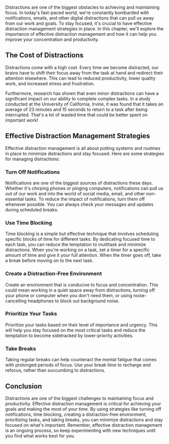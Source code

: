 
Distractions are one of the biggest obstacles to achieving and maintaining focus. In today's fast-paced world, we're constantly bombarded with notifications, emails, and other digital distractions that can pull us away from our work and goals. To stay focused, it's crucial to have effective distraction management strategies in place. In this chapter, we'll explore the importance of effective distraction management and how it can help you improve your concentration and productivity.

The Cost of Distractions
------------------------

Distractions come with a high cost. Every time we become distracted, our brains have to shift their focus away from the task at hand and redirect their attention elsewhere. This can lead to reduced productivity, lower quality work, and increased stress and frustration.

Furthermore, research has shown that even minor distractions can have a significant impact on our ability to complete complex tasks. In a study conducted at the University of California, Irvine, it was found that it takes an average of 23 minutes and 15 seconds to return to a task after being interrupted. That's a lot of wasted time that could be better spent on important work!

Effective Distraction Management Strategies
-------------------------------------------

Effective distraction management is all about putting systems and routines in place to minimize distractions and stay focused. Here are some strategies for managing distractions:

### Turn Off Notifications

Notifications are one of the biggest sources of distractions these days. Whether it's chirping phones or pinging computers, notifications can pull us out of our work and into the world of social media, email, and other non-essential tasks. To reduce the impact of notifications, turn them off whenever possible. You can always check your messages and updates during scheduled breaks.

### Use Time Blocking

Time blocking is a simple but effective technique that involves scheduling specific blocks of time for different tasks. By dedicating focused time to each task, you can reduce the temptation to multitask and minimize distractions. When you're working on a task, set a timer for a specific amount of time and give it your full attention. When the timer goes off, take a break before moving on to the next task.

### Create a Distraction-Free Environment

Create an environment that is conducive to focus and concentration. This could mean working in a quiet space away from distractions, turning off your phone or computer when you don't need them, or using noise-cancelling headphones to block out background noise.

### Prioritize Your Tasks

Prioritize your tasks based on their level of importance and urgency. This will help you stay focused on the most critical tasks and reduce the temptation to become sidetracked by lower-priority activities.

### Take Breaks

Taking regular breaks can help counteract the mental fatigue that comes with prolonged periods of focus. Use your break time to recharge and refocus, rather than succumbing to distractions.

Conclusion
----------

Distractions are one of the biggest challenges to maintaining focus and productivity. Effective distraction management is critical for achieving your goals and making the most of your time. By using strategies like turning off notifications, time blocking, creating a distraction-free environment, prioritizing tasks, and taking breaks, you can minimize distractions and stay focused on what's important. Remember, effective distraction management is an ongoing process, so keep experimenting with new techniques until you find what works best for you.
